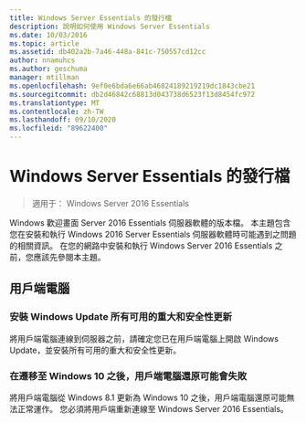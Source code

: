 ```yaml
---
title: Windows Server Essentials 的發行檔
description: 說明如何使用 Windows Server Essentials
ms.date: 10/03/2016
ms.topic: article
ms.assetid: db402a2b-7a46-448a-841c-750557cd12cc
author: nnamuhcs
ms.author: geschuma
manager: mtillman
ms.openlocfilehash: 9ef0e6bda6e66ab46824189219219dc1843cbe21
ms.sourcegitcommit: db2d46842c68813d043738d6523f13d8454fc972
ms.translationtype: MT
ms.contentlocale: zh-TW
ms.lasthandoff: 09/10/2020
ms.locfileid: "89622400"
---
```

# <a name="release-documentation-for-windows-server-essentials"></a>Windows Server Essentials 的發行檔

>適用于： Windows Server 2016 Essentials

Windows 歡迎畫面 Server 2016 Essentials 伺服器軟體的版本檔。 本主題包含您在安裝和執行 Windows 2016 Server Essentials 伺服器軟體時可能遇到之問題的相關資訊。 在您的網路中安裝和執行 Windows Server 2016 Essentials 之前，您應該先參閱本主題。

## <a name="client-computers"></a>用戶端電腦

### <a name="install-all-available-critical-and-security-updates-from-windows-update"></a>安裝 Windows Update 所有可用的重大和安全性更新

將用戶端電腦連線到伺服器之前，請確定您已在用戶端電腦上開啟 Windows Update，並安裝所有可用的重大和安全性更新。

### <a name="client-computer-restore-may-not-succeed-after-migration-to-windows-10"></a>在遷移至 Windows 10 之後，用戶端電腦還原可能會失敗
 將用戶端電腦從 Windows 8.1 更新為 Windows 10 之後，用戶端電腦還原可能無法正常運作。 您必須將用戶端重新連線至 Windows Server 2016 Essentials。
